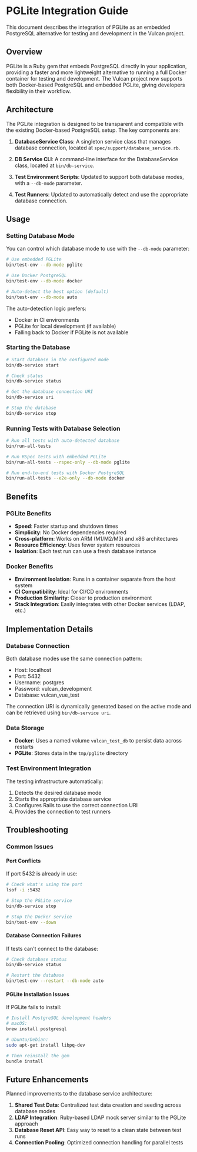 # PGLite Integration Guide

This document describes the integration of PGLite as an embedded PostgreSQL alternative for testing and development in the Vulcan project.

## Overview

PGLite is a Ruby gem that embeds PostgreSQL directly in your application, providing a faster and more lightweight alternative to running a full Docker container for testing and development. The Vulcan project now supports both Docker-based PostgreSQL and embedded PGLite, giving developers flexibility in their workflow.

## Architecture

The PGLite integration is designed to be transparent and compatible with the existing Docker-based PostgreSQL setup. The key components are:

1. **DatabaseService Class**: A singleton service class that manages database connection, located at `spec/support/database_service.rb`.

2. **DB Service CLI**: A command-line interface for the DatabaseService class, located at `bin/db-service`.

3. **Test Environment Scripts**: Updated to support both database modes, with a `--db-mode` parameter.

4. **Test Runners**: Updated to automatically detect and use the appropriate database connection.

## Usage

### Setting Database Mode

You can control which database mode to use with the `--db-mode` parameter:

```bash
# Use embedded PGLite
bin/test-env --db-mode pglite

# Use Docker PostgreSQL
bin/test-env --db-mode docker

# Auto-detect the best option (default)
bin/test-env --db-mode auto
```

The auto-detection logic prefers:
- Docker in CI environments
- PGLite for local development (if available)
- Falling back to Docker if PGLite is not available

### Starting the Database

```bash
# Start database in the configured mode
bin/db-service start

# Check status
bin/db-service status

# Get the database connection URI
bin/db-service uri

# Stop the database
bin/db-service stop
```

### Running Tests with Database Selection

```bash
# Run all tests with auto-detected database
bin/run-all-tests

# Run RSpec tests with embedded PGLite
bin/run-all-tests --rspec-only --db-mode pglite

# Run end-to-end tests with Docker PostgreSQL
bin/run-all-tests --e2e-only --db-mode docker
```

## Benefits

### PGLite Benefits

- **Speed**: Faster startup and shutdown times
- **Simplicity**: No Docker dependencies required
- **Cross-platform**: Works on ARM (M1/M2/M3) and x86 architectures
- **Resource Efficiency**: Uses fewer system resources
- **Isolation**: Each test run can use a fresh database instance

### Docker Benefits

- **Environment Isolation**: Runs in a container separate from the host system
- **CI Compatibility**: Ideal for CI/CD environments
- **Production Similarity**: Closer to production environment
- **Stack Integration**: Easily integrates with other Docker services (LDAP, etc.)

## Implementation Details

### Database Connection

Both database modes use the same connection pattern:
- Host: localhost
- Port: 5432
- Username: postgres
- Password: vulcan_development
- Database: vulcan_vue_test

The connection URI is dynamically generated based on the active mode and can be retrieved using `bin/db-service uri`.

### Data Storage

- **Docker**: Uses a named volume `vulcan_test_db` to persist data across restarts
- **PGLite**: Stores data in the `tmp/pglite` directory

### Test Environment Integration

The testing infrastructure automatically:
1. Detects the desired database mode
2. Starts the appropriate database service
3. Configures Rails to use the correct connection URI
4. Provides the connection to test runners

## Troubleshooting

### Common Issues

#### Port Conflicts

If port 5432 is already in use:
```bash
# Check what's using the port
lsof -i :5432

# Stop the PGLite service
bin/db-service stop

# Stop the Docker service
bin/test-env --down
```

#### Database Connection Failures

If tests can't connect to the database:
```bash
# Check database status
bin/db-service status

# Restart the database
bin/test-env --restart --db-mode auto
```

#### PGLite Installation Issues

If PGLite fails to install:
```bash
# Install PostgreSQL development headers
# macOS:
brew install postgresql

# Ubuntu/Debian:
sudo apt-get install libpq-dev

# Then reinstall the gem
bundle install
```

## Future Enhancements

Planned improvements to the database service architecture:

1. **Shared Test Data**: Centralized test data creation and seeding across database modes
2. **LDAP Integration**: Ruby-based LDAP mock server similar to the PGLite approach
3. **Database Reset API**: Easy way to reset to a clean state between test runs
4. **Connection Pooling**: Optimized connection handling for parallel tests